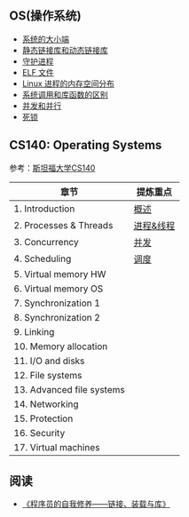 ## OS(操作系统)

* [系统的大小端](https://github.com/steveLauwh/The-deliberate-practice-of-software-technology/blob/master/OS/%E7%B3%BB%E7%BB%9F%E7%9A%84%E5%A4%A7%E5%B0%8F%E7%AB%AF.md)
* [静态链接库和动态链接库](https://github.com/steveLauwh/The-deliberate-practice-of-software-technology/blob/master/OS/%E9%9D%99%E6%80%81%E9%93%BE%E6%8E%A5%E5%BA%93%E5%92%8C%E5%8A%A8%E6%80%81%E9%93%BE%E6%8E%A5%E5%BA%93.md)
* [守护进程](https://github.com/steveLauwh/The-deliberate-practice-of-software-technology/blob/master/OS/%E5%AE%88%E6%8A%A4%E8%BF%9B%E7%A8%8B.md)
* [ELF 文件](https://github.com/steveLauwh/The-deliberate-practice-of-software-technology/blob/master/OS/ELF%20%E6%96%87%E4%BB%B6.md)
* [Linux 进程的内存空间分布](https://github.com/steveLauwh/The-deliberate-practice-of-software-technology/blob/master/OS/Linux%20%E8%BF%9B%E7%A8%8B%E7%9A%84%E5%86%85%E5%AD%98%E7%A9%BA%E9%97%B4%E5%88%86%E5%B8%83.md)
* [系统调用和库函数的区别](https://github.com/steveLauwh/The-deliberate-practice-of-software-technology/blob/master/OS/%E7%B3%BB%E7%BB%9F%E8%B0%83%E7%94%A8%E5%92%8C%E5%BA%93%E5%87%BD%E6%95%B0%E7%9A%84%E5%8C%BA%E5%88%AB.md)
* [并发和并行](https://github.com/steveLauwh/The-deliberate-practice-of-software-technology/blob/master/OS/%E5%B9%B6%E5%8F%91%E5%92%8C%E5%B9%B6%E8%A1%8C.md)
* [死锁](https://github.com/steveLauwh/The-deliberate-practice-of-software-technology/blob/master/OS/%E6%AD%BB%E9%94%81.md)

## CS140: Operating Systems
参考：[斯坦福大学CS140](https://www.scs.stanford.edu/21wi-cs140/notes/)

|  章节   | 提炼重点  |
|  ----  | ----  |
|1. Introduction  | [概述](https://github.com/steveLauwh/The-deliberate-practice-of-software-technology/blob/master/OS/CS140/Introduction.md) |
|2. Processes & Threads  | [进程&线程](https://github.com/steveLauwh/The-deliberate-practice-of-software-technology/blob/master/OS/CS140/Processes.md) |
|3. Concurrency  | [并发](https://github.com/steveLauwh/The-deliberate-practice-of-software-technology/blob/master/OS/CS140/Concurrency.md) |
|4. Scheduling  | [调度](https://github.com/steveLauwh/The-deliberate-practice-of-software-technology/blob/master/OS/CS140/Scheduling.md) |
|5. Virtual memory HW| |
|6. Virtual memory OS| |
|7. Synchronization 1| |
|8. Synchronization 2| |
|9. Linking| |
|10. Memory allocation| |
|11. I/O and disks|  |
|12. File systems|  |
|13. Advanced file systems| |
|14. Networking| |
|15. Protection| |
|16. Security| |
|17. Virtual machines| |

## 阅读

* [《程序员的自我修养——链接、装载与库》](https://book.douban.com/subject/3652388/)
